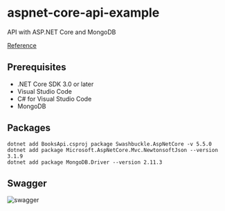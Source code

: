 # aspnet-core-api-example
API with ASP.NET Core and MongoDB

[Reference](https://docs.microsoft.com/en-us/aspnet/core/tutorials/first-mongo-app?view=aspnetcore-3.1&tabs=visual-studio-code#test-the-web-api)


## Prerequisites

* .NET Core SDK 3.0 or later
* Visual Studio Code
* C# for Visual Studio Code
* MongoDB

## Packages

```
dotnet add BooksApi.csproj package Swashbuckle.AspNetCore -v 5.5.0
dotnet add package Microsoft.AspNetCore.Mvc.NewtonsoftJson --version 3.1.9
dotnet add package MongoDB.Driver --version 2.11.3
```

## Swagger

![swagger](https://i.imgur.com/uwcUnXC.png)